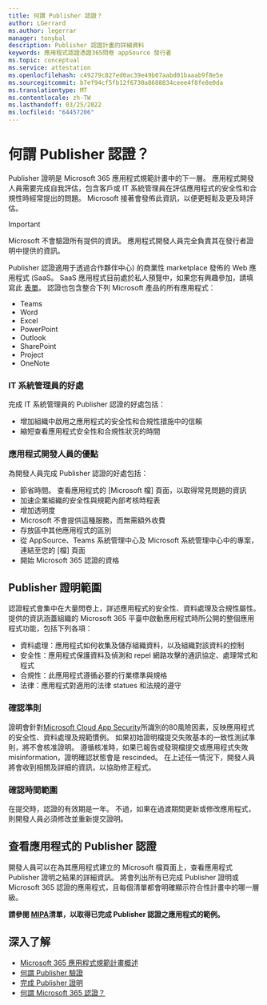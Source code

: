 ```yaml
---
title: 何謂 Publisher 認證？
author: LGerrard
ms.author: legerrar
manager: tonybal
description: Publisher 認證計畫的詳細資料
keywords: 應用程式認證憑證365問卷 appSource 發行者
ms.topic: conceptual
ms.service: attestation
ms.openlocfilehash: c49279c827ed0ac39e49b07aabd01baaab9f8e5e
ms.sourcegitcommit: b7ef94cf5fb12f6730a8688834ceee4f8fe8e0da
ms.translationtype: MT
ms.contentlocale: zh-TW
ms.lasthandoff: 03/25/2022
ms.locfileid: "64457206"
---
```

# <a name="what-is-publisher-attestation"></a>何謂 Publisher 認證？

Publisher 證明是 Microsoft 365 應用程式規範計畫中的下一層。 應用程式開發人員需要完成自我評估，包含客戶或 IT 系統管理員在評估應用程式的安全性和合規性時經常提出的問題。 Microsoft 接著會發佈此資訊，以便更輕鬆及更及時評估。

> [!IMPORTANT]
> Microsoft 不會驗證所有提供的資訊。 應用程式開發人員完全負責其在發行者證明中提供的資訊。 

Publisher 認證適用于透過合作夥伴中心) 的商業性 marketplace 發佈的 Web 應用程式 (SaaS。 SaaS 應用程式目前處於私人預覽中，如果您有興趣參加，請填寫此 [表單](https://customervoice.microsoft.com/Pages/ResponsePage.aspx?id=v4j5cvGGr0GRqy180BHbR4cf3qxCU_RNtqjCSalFdSFUNDMzTVJKR0wzTEJRSFJVSk9OQUlOV0RJSyQlQCN0PWcu)。 認證也包含整合下列 Microsoft 產品的所有應用程式：

- Teams
- Word
- Excel
- PowerPoint 
- Outlook
- SharePoint
- Project
- OneNote

### <a name="benefits-for-it-admins"></a>IT 系統管理員的好處
完成 IT 系統管理員的 Publisher 認證的好處包括：
-   增加組織中啟用之應用程式的安全性和合規性措施中的信賴
-   縮短查看應用程式安全性和合規性狀況的時間

### <a name="benefits-for-app-developers"></a>應用程式開發人員的優點 
為開發人員完成 Publisher 認證的好處包括： 
-   節省時間。 查看應用程式的 [Microsoft 檔] 頁面，以取得常見問題的資訊
-   加速企業組織的安全性與規範內部考核時程表
-   增加透明度
- Microsoft 不會提供這種服務，而無需額外收費
-   存放區中其他應用程式的區別
-   從 AppSource、Teams 系統管理中心及 Microsoft 系統管理中心中的專案，連結至您的 [檔] 頁面
-   開始 Microsoft 365 認證的資格


## <a name="publisher-attestation-scope"></a>Publisher 證明範圍

認證程式會集中在大量問卷上，詳述應用程式的安全性、資料處理及合規性屬性。 提供的資訊涵蓋組織的 Microsoft 365 平臺中啟動應用程式時所公開的整個應用程式功能，包括下列各項：

- 資料處理：應用程式如何收集及儲存組織資料，以及組織對該資料的控制
- 安全性：應用程式保護資料及偵測和 repel 網路攻擊的通訊協定、處理常式和程式
- 合規性：此應用程式遵循必要的行業標準與規格
- 法律：應用程式對適用的法律 statues 和法規的遵守

### <a name="confirmation-criteria"></a>確認準則

證明會針對[Microsoft Cloud App Security](https://www.microsoft.com/microsoft-365/enterprise-mobility-security/cloud-app-security)所識別的80風險因素，反映應用程式的安全性、資料處理及規範慣例。 如果初始證明檔提交失敗基本的一致性測試準則，將不會核准證明。 遵循核准時，如果已報告或發現檔提交或應用程式失敗 misinformation，證明確認狀態會是 rescinded。 在上述任一情況下，開發人員將會收到相關及詳細的資訊，以協助修正程式。

### <a name="confirmation-time-frame"></a>確認時間範圍

在提交時，認證的有效期是一年。 不過，如果在過渡期間更新或修改應用程式，則開發人員必須修改並重新提交證明。

## <a name="reviewing-an-apps-publisher-attestation"></a>查看應用程式的 Publisher 認證

開發人員可以在為其應用程式建立的 Microsoft 檔頁面上，查看應用程式 Publisher 證明之結果的詳細資訊。 將會列出所有已完成 Publisher 證明或 Microsoft 365 認證的應用程式，且每個清單都會明確顯示符合性計畫中的哪一層級。

**請參閱 [MIPA](https://docs.microsoft.com/microsoft-365-app-certification/teams/iglobe-mipa-your-personal-assistant?pivots=mcas)清單，以取得已完成 Publisher 認證之應用程式的範例。** 

## <a name="learn-more"></a>深入了解

* [Microsoft 365 應用程式規範計畫概述](~/overview.md)
* [何謂 Publisher 驗證](https://docs.microsoft.com/azure/active-directory/develop/publisher-verification-overview)
* [完成 Publisher 證明](~/docs/attestation.md)  
* [何謂 Microsoft 365 認證？](~/docs/enterprise-app-certification-guide.md)

